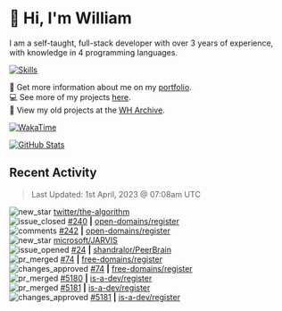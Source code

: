 # 👋 Hi, I'm William
I am a self-taught, full-stack developer with over 3 years of experience, with knowledge in 4 programming languages.

[![Skills](https://skillicons.dev/icons?i=css,cloudflare,discord,bots,docker,express,firebase,git,github,githubactions,html,js,linux,md,mongodb,netlify,nodejs,replit,tailwind,ts,vercel,vscode,wordpress,workers)](https://wdh.gg/dev)

🧑 Get more information about me on my [portfolio](https://wdh.gg/dev).
<br>
💻 See more of my projects [here](https://wdh.gg/github-org).
<br>
📁 View my old projects at the [WH Archive](https://wdh.gg/archive).

[![WakaTime](https://wakatime.com/badge/user/817e29c1-e1ac-4adc-936b-37bfa447c165.svg?style=for-the-badge)](https://wdh.gg/wakatime)

[![GitHub Stats](https://github-readme-stats.vercel.app/api?username=williamdavidharrison&theme=algolia&show_icons=true&border_radius=8&count_private=true&include_all_commits=true)](https://wdh.gg/github)

## Recent Activity
<!--RECENT_ACTIVITY:last_update-->
> Last Updated: 1st April, 2023 @ 07:08am UTC
<!--RECENT_ACTIVITY:last_update_end-->

<!--RECENT_ACTIVITY:start-->
![new_star](https://cdn.jsdelivr.net/gh/Readme-Workflows/Readme-Icons@main/icons/octicons/StarredRepositoryYellow.svg) [twitter/the-algorithm](https://github.com/twitter/the-algorithm)<br>
![issue_closed](https://cdn.jsdelivr.net/gh/Readme-Workflows/Readme-Icons@main/icons/octicons/IssueClosed.svg) [#240](https://github.com/open-domains/register/issues/240) **|** [open-domains/register](https://github.com/open-domains/register)<br>
![comments](https://cdn.jsdelivr.net/gh/Readme-Workflows/Readme-Icons@main/icons/octicons/Comment.svg) [#242](https://github.com/open-domains/register/issues/242#issuecomment-1491324553) **|** [open-domains/register](https://github.com/open-domains/register)<br>
![new_star](https://cdn.jsdelivr.net/gh/Readme-Workflows/Readme-Icons@main/icons/octicons/StarredRepositoryYellow.svg) [microsoft/JARVIS](https://github.com/microsoft/JARVIS)<br>
![issue_opened](https://cdn.jsdelivr.net/gh/Readme-Workflows/Readme-Icons@main/icons/octicons/IssueOpened.svg) [#24](https://github.com/shandralor/PeerBrain/issues/24) **|** [shandralor/PeerBrain](https://github.com/shandralor/PeerBrain)<br>
![pr_merged](https://cdn.jsdelivr.net/gh/Readme-Workflows/Readme-Icons@main/icons/octicons/PullRequestMerged.svg) [#74](https://github.com/free-domains/register/pull/74) **|** [free-domains/register](https://github.com/free-domains/register)<br>
![changes_approved](https://cdn.jsdelivr.net/gh/Readme-Workflows/Readme-Icons@main/icons/octicons/ApprovedChanges.svg) [#74](https://github.com/free-domains/register/pull/74#pullrequestreview-1366163861) **|** [free-domains/register](https://github.com/free-domains/register)<br>
![pr_merged](https://cdn.jsdelivr.net/gh/Readme-Workflows/Readme-Icons@main/icons/octicons/PullRequestMerged.svg) [#5180](https://github.com/is-a-dev/register/pull/5180) **|** [is-a-dev/register](https://github.com/is-a-dev/register)<br>
![pr_merged](https://cdn.jsdelivr.net/gh/Readme-Workflows/Readme-Icons@main/icons/octicons/PullRequestMerged.svg) [#5181](https://github.com/is-a-dev/register/pull/5181) **|** [is-a-dev/register](https://github.com/is-a-dev/register)<br>
![changes_approved](https://cdn.jsdelivr.net/gh/Readme-Workflows/Readme-Icons@main/icons/octicons/ApprovedChanges.svg) [#5181](https://github.com/is-a-dev/register/pull/5181#pullrequestreview-1366120261) **|** [is-a-dev/register](https://github.com/is-a-dev/register)<br>
<!--RECENT_ACTIVITY:end-->
